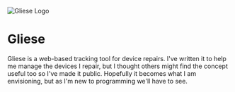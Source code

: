 ![Gliese Logo](https://github.com/kxpler442b/gliese/blob/master/assets/logo.svg)
# Gliese

Gliese is a web-based tracking tool for device repairs. I've written it to help me manage the devices I repair, but I thought others might find the concept useful too so I've made it public. Hopefully it becomes what I am envisioning, but as I'm new to programming we'll have to see.